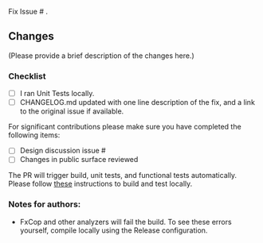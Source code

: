 Fix Issue # .

## Changes
(Please provide a brief description of the changes here.)

### Checklist
- [ ] I ran Unit Tests locally.
- [ ] CHANGELOG.md updated with one line description of the fix, and a link to the original issue if available.

For significant contributions please make sure you have completed the following items:

- [ ] Design discussion issue #
- [ ] Changes in public surface reviewed

The PR will trigger build, unit tests, and functional tests automatically. Please follow [these](https://github.com/Microsoft/ApplicationInsights-dotnet/blob/develop/.github/CONTRIBUTING.md) instructions to build and test locally.

### Notes for authors:
- FxCop and other analyzers will fail the build. To see these errors yourself, compile locally using the Release configuration.
